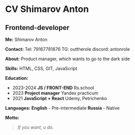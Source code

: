 # CV Shimarov Anton
## Frontend-developer
**Me:** Shimarov Anton

**Contact:** Tel: 79167781876 TG: outtherole discord: antonrole

**About:** Product manager, which wants to go to the dark side

**Skills:** HTML, CSS, GIT, JavaScript

**Education:** 
- 2023-2024
**JS / FRONT-END**
Rs.school
- 2023
**Project manager**
Yandex practicum
- 2021
**JavaScript + React**
Udemy, Petrichenko

**Languages:**
**English** - Pre-intermediate
**Russia** - Native

**Motto:**
>*If you want, u do.*